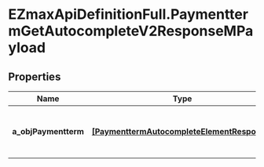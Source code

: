 # EZmaxApiDefinitionFull.PaymenttermGetAutocompleteV2ResponseMPayload

## Properties

Name | Type | Description | Notes
------------ | ------------- | ------------- | -------------
**a_objPaymentterm** | [**[PaymenttermAutocompleteElementResponse]**](PaymenttermAutocompleteElementResponse.md) | An array of Paymentterm autocomplete element response. | [optional] 


